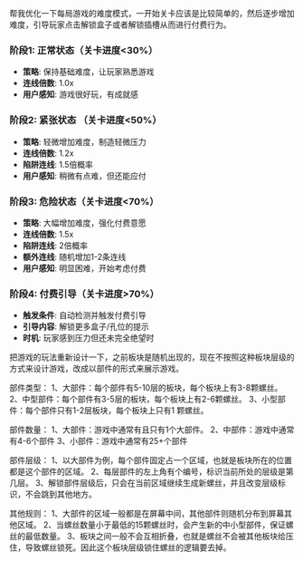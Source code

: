 帮我优化一下每局游戏的难度模式，一开始关卡应该是比较简单的，然后逐步增加难度，引导玩家点击解锁盒子或者解锁插槽从而进行付费行为。

### 阶段1: 正常状态（关卡进度<30%）

- **策略**: 保持基础难度，让玩家熟悉游戏
- **连线倍数**: 1.0x
- **用户感知**: 游戏很好玩，有成就感

### 阶段2: 紧张状态 （关卡进度<50%）

- **策略**: 轻微增加难度，制造轻微压力
- **连线倍数**: 1.2x
- **陷阱连线**: 1.5倍概率
- **用户感知**: 稍微有点难，但还能应付

### 阶段3: 危险状态（关卡进度<70%）

- **策略**: 大幅增加难度，强化付费意愿
- **连线倍数**: 1.5x
- **陷阱连线**: 2倍概率
- **额外连线**: 随机增加1-2条连线
- **用户感知**: 明显困难，开始考虑付费

### 阶段4: 付费引导（关卡进度>70%）

- **触发条件**: 自动检测并触发付费引导
- **引导内容**: 解锁更多盒子/孔位的提示
- **时机**: 玩家感到压力但还未完全绝望时

把游戏的玩法重新设计一下，之前板块是随机出现的，现在不按照这种板块层级的方式来设计游戏，改成以部件的形式来展示游戏。

部件类型：
1、大部件：每个部件有5-10层的板块，每个板块上有3-8颗螺丝。
2、中型部件：每个部件有3-5层的板块，每个板块上有2-6颗螺丝。
3、小型部件：每个部件只有1-2层板块，每个板块上只有1 颗螺丝。

部件数量：
1、大部件：游戏中通常有且只有1个大部件。
2、中部件：游戏中通常有4-6个部件
3、小部件：游戏中通常有25+个部件

部件层级：
1、以大部件为例，每个部件固定占一个区域，也就是板块所在的位置都是这个部件的区域。
2、每层部件的左上角有个编号，标识当前所处的层级是第几层。
3、解锁部件层级后，只会在当前区域继续生成新螺丝，并且改变层级标识，不会跳到其他地方。

其他规则：
1、大部件的区域一般都是在屏幕中间，其他部件则随机分布到屏幕其他区域。
2、当螺丝数量小于最低的15颗螺丝时，会产生新的中小型部件，保证螺丝的最低数量。
3、板块之间一般不会互相折叠，也就是螺丝不会被其他板块给压住，导致螺丝锁死。因此这个板块层级锁住螺丝的逻辑要去掉。
